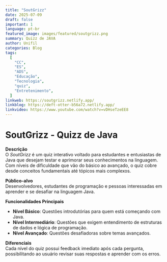 ```yaml
---
title: "SoutGrizz"
date: 2025-07-09
draft: false
important: 1
language: pt-br
featured_image: images/featured/soutgrizz.png
summary: Quizz de JAVA
author: Unifil
categories: Blog
tags:
  [
    "CC",
    "ES",
    "ADS",
    "Educação",
    "Tecnologia",
    "quiz",
    "Entretenimento",
  ]
linkweb: https://soutgrizz.netlify.app/
linkblog: https://deft-otter-b56a72.netlify.app/
linkvideo: https://www.youtube.com/watch?v=vDHseTzeEE8
---
```




# SoutGrizz - Quizz de Java

**Descrição**  
O _SoutGrizz_ é um quiz interativo voltado para estudantes e entusiastas de Java que desejam testar e aprimorar seus conhecimentos na linguagem. Com níveis de dificuldade que vão do básico ao avançado, o quiz cobre desde conceitos fundamentais até tópicos mais complexos.

**Público-alvo**  
Desenvolvedores, estudantes de programação e pessoas interessadas em aprender e se desafiar na linguagem Java.

**Funcionalidades Principais**

- **Nível Básico**: Questões introdutórias para quem está começando com Java.
- **Nível Intermediário**: Questões que exigem entendimento de estruturas de dados e lógica de programação.
- **Nível Avançado**: Questões desafiadoras sobre temas avançados.

**Diferenciais**  
Cada nível do quiz possui feedback imediato após cada pergunta, possibilitando ao usuário revisar suas respostas e aprender com os erros.
